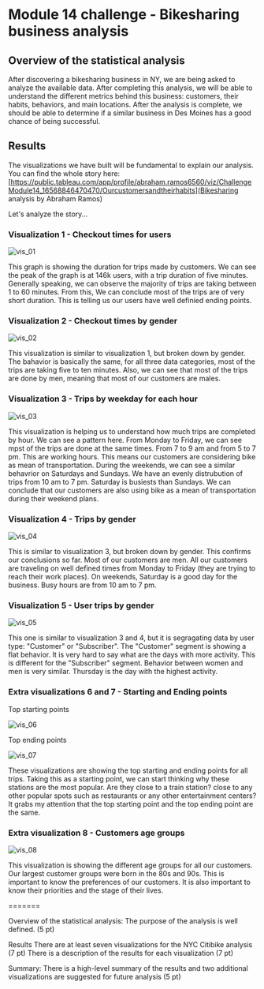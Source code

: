 # Module 14 challenge - Bikesharing business analysis

## Overview of the statistical analysis
After discovering a bikesharing business in NY, we are being asked to analyze the available data. After completing this analysis, we will be able to understand the different metrics behind this business: customers, their habits, behaviors, and main locations.
After the analysis is complete, we should be able to determine if a similar business in Des Moines has a good chance of being successful. 

## Results
The visualizations we have built will be fundamental to explain our analysis. You can find the whole story here: 
[https://public.tableau.com/app/profile/abraham.ramos6560/viz/ChallengeModule14_16568846470470/Ourcustomersandtheirhabits](Bikesharing analysis by Abraham Ramos)

Let's analyze the story...

### Visualization 1 - Checkout times for users

![vis_01](/imgs/vis_01.png)

This graph is showing the duration for trips made by customers. We can see the peak of the graph is at 146k users, with a trip duration of five minutes. Generally speaking, we can observe the majority of trips are taking between 1 to 60 minutes.
From this, We can conclude most of the trips are of very short duration. This is telling us our users have well definied ending points.

### Visualization 2 - Checkout times by gender

![vis_02](/imgs/vis_02.png)

This visualization is similar to visualization 1, but broken down by gender. The bahavior is basically the same, for all three data categories, most of the trips are taking five to ten minutes. Also, we can see that most of the trips are done by men, meaning that most of our customers are males.

### Visualization 3 - Trips by weekday for each hour

![vis_03](/imgs/vis_03.png)

This visualization is helping us to understand how much trips are completed by hour. We can see a pattern here. From Monday to Friday, we can see mpst of the trips are done at the same times. From 7 to 9 am and from 5 to 7 pm. This are working hours. This means our customers are considering bike as mean of transportation. 
During the weekends, we can see a similar behavrior on Saturdays and Sundays. We have an evenly distrubution of trips from 10 am to 7 pm. Saturday is busiests than Sundays. We can conclude that our customers are also using bike as a mean of transportation during their weekend plans. 

### Visualization 4 - Trips by gender

![vis_04](/imgs/vis_04.png)

This is similar to visualization 3, but broken down by gender. This confirms our conclusions so far. Most of our customers are men. All our customers are traveling on well defined times from Monday to Friday (they are trying to reach their work places). On weekends, Saturday is a good day for the business. Busy hours are from 10 am to 7 pm.

### Visualization 5 - User trips by gender

![vis_05](/imgs/vis_05.png)

This one is similar to visualization 3 and 4, but it is segragating data by user type: "Customer" or "Subscriber". The "Customer" segment is showing a flat behavior. It is very hard to say what are the days with more activity. This is different for the "Subscriber" segment. Behavior between women and men is very similar. Thursday is the day with the highest activity. 

### Extra visualizations 6 and 7 - Starting and Ending points

 Top starting points

 ![vis_06](/imgs/vis_06.png)

 Top ending points

![vis_07](/imgs/vis_07.png)

These visualizations are showing the top starting and ending points for all trips. Taking this as a starting point, we can start thinking why these stations are the most popular. Are they close to a train station? close to any other popular spots such as restaurants or any other entertainment centers? It grabs my attention that the top starting point and the top ending point are the same. 

### Extra visualization 8 - Customers age groups

![vis_08](/imgs/vis_08.png)

This visualization is showing the different age groups for all our customers. Our largest customer groups were born in the 80s and 90s. This is important to know the preferences of our customers. It is also important to know their priorities and the stage of their lives. 







=======

Overview of the statistical analysis:
The purpose of the analysis is well defined. (5 pt)

Results
There are at least seven visualizations for the NYC Citibike analysis (7 pt)
There is a description of the results for each visualization (7 pt)

Summary:
There is a high-level summary of the results and two additional visualizations are suggested for future analysis (5 pt)